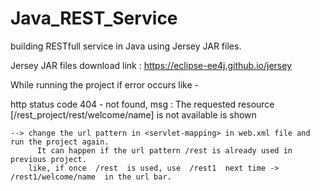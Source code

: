 # Java_REST_Service
building RESTfull service in Java using Jersey JAR files.

Jersey JAR files download link : https://eclipse-ee4j.github.io/jersey


While running the project if error occurs like -

  http status code 404 - not found, msg : The requested resource [/rest_project/rest/welcome/name] is not available is shown

	--> change the url pattern in <servlet-mapping> in web.xml file and run the project again. 
		  It can happen if the url pattern /rest is already used in previous project.
	    like, if once  /rest  is used, use  /rest1  next time -> /rest1/welcome/name  in the url bar.
